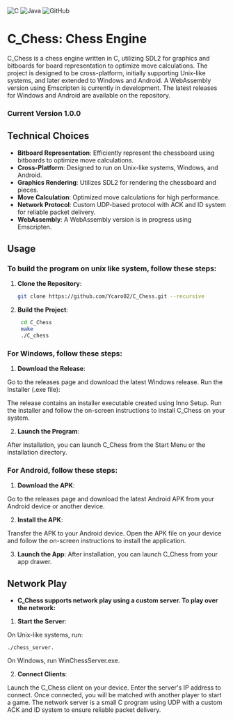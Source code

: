 ![C](https://skillicons.dev/icons?i=c)
![Java](https://skillicons.dev/icons?i=java)
![GitHub](https://skillicons.dev/icons?i=github)

# C_Chess: Chess Engine

C_Chess is a chess engine written in C, utilizing SDL2 for graphics and bitboards for board representation to optimize move calculations. The project is designed to be cross-platform, initially supporting Unix-like systems, and later extended to Windows and Android. A WebAssembly version using Emscripten is currently in development. The latest releases for Windows and Android are available on the repository.

### Current Version 1.0.0

## Technical Choices

- **Bitboard Representation**: Efficiently represent the chessboard using bitboards to optimize move calculations.
- **Cross-Platform**: Designed to run on Unix-like systems, Windows, and Android.
- **Graphics Rendering**: Utilizes SDL2 for rendering the chessboard and pieces.
- **Move Calculation**: Optimized move calculations for high performance.
- **Network Protocol**: Custom UDP-based protocol with ACK and ID system for reliable packet delivery.
- **WebAssembly**: A WebAssembly version is in progress using Emscripten.

## Usage

### To build the program on unix like system, follow these steps:

1. **Clone the Repository**:
   ```bash
   git clone https://github.com/Ycaro02/C_Chess.git --recursive
   ```

2. **Build the Project**:
   ```bash
	cd C_Chess
	make
	./C_chess
   ```

### For Windows, follow these steps:

1. **Download the Release**:

Go to the releases page and download the latest Windows release.
Run the Installer (.exe file):

The release contains an installer executable created using Inno Setup. Run the installer and follow the on-screen instructions to install C_Chess on your system.

2. **Launch the Program**:

After installation, you can launch C_Chess from the Start Menu or the installation directory.

### For Android, follow these steps:

1. **Download the APK**:

Go to the releases page and download the latest Android APK from your Android device or another device.

2. **Install the APK**:

Transfer the APK to your Android device.
Open the APK file on your device and follow the on-screen instructions to install the application.

3. **Launch the App**:
After installation, you can launch C_Chess from your app drawer.

## Network Play
- **C_Chess supports network play using a custom server. To play over the network:**

1. **Start the Server**:

On Unix-like systems, run:
```
./chess_server.
```

On Windows, run WinChessServer.exe.

2. **Connect Clients**:

Launch the C_Chess client on your device.
Enter the server's IP address to connect.
Once connected, you will be matched with another player to start a game.
The network server is a small C program using UDP with a custom ACK and ID system to ensure reliable packet delivery.